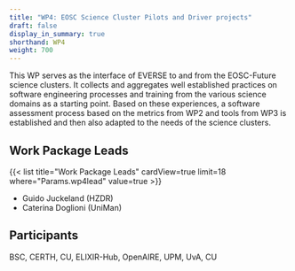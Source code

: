 ```yaml
---
title: "WP4: EOSC Science Cluster Pilots and Driver projects"
draft: false
display_in_summary: true
shorthand: WP4
weight: 700
---
```


This WP serves as the interface of EVERSE to and from the EOSC-Future science clusters. It collects and aggregates well established practices on software engineering processes and training from the various science domains as a starting point. Based on these experiences, a software assessment process based on the metrics from WP2 and tools from WP3 is established and then also adapted to the needs of the science clusters.

## Work Package Leads

{{< list title="Work Package Leads" cardView=true limit=18 where="Params.wp4lead" value=true  >}}

- Guido Juckeland (HZDR)
- Caterina Doglioni (UniMan)

## Participants

BSC, CERTH, CU, ELIXIR-Hub, OpenAIRE, UPM, UvA, CU
